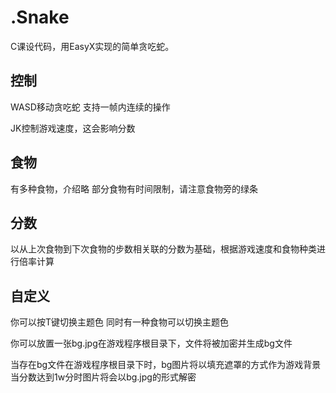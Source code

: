 # .Snake
C课设代码，用EasyX实现的简单贪吃蛇。

## 控制
WASD移动贪吃蛇
支持一帧内连续的操作

JK控制游戏速度，这会影响分数

## 食物
有多种食物，介绍略
部分食物有时间限制，请注意食物旁的绿条

## 分数
以从上次食物到下次食物的步数相关联的分数为基础，根据游戏速度和食物种类进行倍率计算

## 自定义
你可以按T键切换主题色
同时有一种食物可以切换主题色

你可以放置一张bg.jpg在游戏程序根目录下，文件将被加密并生成bg文件

当存在bg文件在游戏程序根目录下时，bg图片将以填充遮罩的方式作为游戏背景
当分数达到1w分时图片将会以bg.jpg的形式解密
